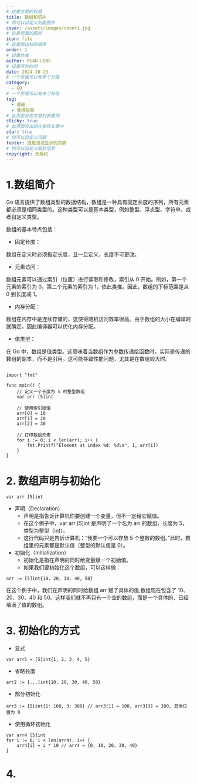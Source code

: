 ```yaml
---
# 这是文章的标题
title: 数组和切片
# 你可以自定义封面图片
cover: /assets/images/cover1.jpg
# 这是页面的图标
icon: file
# 这是侧边栏的顺序
order: 1
# 设置作者
author: RUAN LONG
# 设置写作时间
date: 2024-10-23
# 一个页面可以有多个分类
category:
  - GO
# 一个页面可以有多个标签
tag:
  - 基础
  - 使用指南
# 此页面会在文章列表置顶
sticky: true
# 此页面会出现在星标文章中
star: true
# 你可以自定义页脚
footer: 这是测试显示的页脚
# 你可以自定义版权信息
copyright: 无版权
---
```


<!-- more -->
# 1.数组简介

Go 语言提供了数组类型的数据结构，数组是一种具有固定长度的序列，所有元素都必须是相同类型的。这种类型可以是基本类型，例如整型、浮点型、字符串，或者自定义类型。

数组的基本特点包括：

- 固定长度：

数组在定义时必须指定长度，且一旦定义，长度不可更改。

- 元素访问：

数组元素可以通过索引（位置）进行读取和修改，索引从 0 开始。例如，第一个元素的索引为 0，第二个元素的索引为 1，依此类推。因此，数组的下标范围是从 0 到长度减 1。
- 内存分配：

数组在内存中是连续存储的，这使得随机访问效率很高。由于数组的大小在编译时就确定，因此编译器可以优化内存分配。
- 值类型：

在 Go 中，数组是值类型。这意味着当数组作为参数传递给函数时，实际是传递的数组的副本，而不是引用。这可能导致性能问题，尤其是在数组较大时。

``` package main

import "fmt"

func main() {
    // 定义一个长度为 5 的整型数组
    var arr [5]int

    // 使用索引赋值
    arr[0] = 10
    arr[1] = 20
    arr[2] = 30

    // 打印数组元素
    for i := 0; i < len(arr); i++ {
        fmt.Printf("Element at index %d: %d\n", i, arr[i])
    }
}
```

# 2. 数组声明与初始化
```
var arr [5]int
```

- 声明（Declaration）
  - 声明是指告诉计算机你要创建一个变量，但不一定给它赋值。
  - 在这个例子中，var arr [5]int 是声明了一个名为 arr 的数组，长度为 5，类型为整型（int）。
  - 这行代码只是告诉计算机：“我要一个可以存放 5 个整数的数组。”此时，数组里的元素都是默认值（整型的默认值是 0）。
- 初始化（Initialization）
  - 初始化是指在声明的同时给变量赋一个初始值。
  - 如果我们要初始化这个数组，可以这样做：
```
arr := [5]int{10, 20, 30, 40, 50}
```
在这个例子中，我们在声明的同时给数组 arr 赋了具体的值,数组现在包含了 10、20、30、40 和 50。这样我们就不再只有一个空的数组，而是一个具体的、已经填满了值的数组。

# 3. 初始化的方式
- 显式
```
var arr1 = [5]int{1, 2, 3, 4, 5}
```
- 省略长度
```
arr2 := [...]int{10, 20, 30, 40, 50}
```

- 部分初始化
```
arr3 := [5]int{1: 100, 3: 300} // arr3[1] = 100, arr3[3] = 300, 其他位置为 0
```
- 使用循环初始化
```
var arr4 [5]int
for i := 0; i < len(arr4); i++ {
    arr4[i] = i * 10 // arr4 = {0, 10, 20, 30, 40}
}
```
# 4.